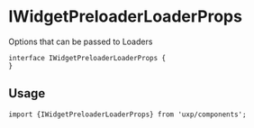 # IWidgetPreloaderLoaderProps




Options that can be passed to Loaders




```tsx
interface IWidgetPreloaderLoaderProps {
}
```

## Usage



```tsx
import {IWidgetPreloaderLoaderProps} from 'uxp/components';
```

